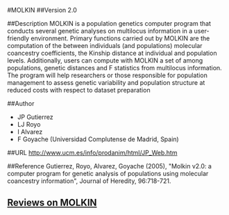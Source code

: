 #MOLKIN
##Version
2.0

##Description
MOLKIN is a population genetics computer program that conducts several genetic analyses on multilocus information in a user-friendly environment. Primary functions carried out by MOLKIN are the computation of the between individuals (and populations) molecular coancestry coefficients, the Kinship distance at individual and population levels. Additionally, users can compute with MOLKIN a set of among populations, genetic distances and F statistics from multilocus information. The program will help researchers or those responsible for population management to assess genetic variability and population structure at reduced costs with respect to dataset preparation

##Author
* JP Gutierrez
* LJ Royo
* I Alvarez
* F Goyache (Universidad Complutense de Madrid, Spain)

##URL
http://www.ucm.es/info/prodanim/html/JP_Web.htm

##Reference
Gutierrez, Royo, Alvarez, Goyache (2005), "Molkin v2.0: a computer program for genetic analysis of populations using molecular coancestry information", Journal of Heredity, 96:718-721.


## [Reviews on MOLKIN](https://github.com/gaow/genetic-analysis-software/issues/345)